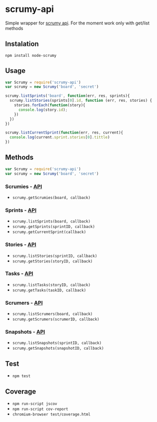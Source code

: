 # scrumy-api
Simple wrapper for [scrumy api](http://apidoc.scrumy.com/wiki/show/REST+API). For the moment work only with get/list methods

## Instalation
```
npm install node-scrumy
```

## Usage
```javascript
var Scrumy = require('scrumy-api')
var scrumy = new Scrumy('board', 'secret')

scrumy.listSprints('board', function(err, res, sprints){
  scrumy.listStories(sprints[0].id, function (err, res, stories) {
    stories.forEach(function(story){
      console.log(story.id);
    })
  })
})

scrumy.listCurrentSprint(function(err, res, current){
  console.log(current.sprint.stories[0].tittle)
})
```

## Methods
```javascript
var Scrumy = require('scrumy-api')
var scrumy = new Scrumy('board', 'secret')
```

### Scrumies - [API](http://w3w.scrumy.com/wiki/show/Scrumies)
* ```scrumy.getScrumies(board, callback)```

### Sprints - [API](http://w3w.scrumy.com/wiki/show/Sprints)
* ```scrumy.listSprints(board, callback)```
* ```scrumy.getSprints(sprintID, callback)```
* ```scrumy.getCurrentSprint(callback)```

### Stories - [API](http://w3w.scrumy.com/wiki/show/Stories)
* ```scrumy.listStories(sprintID, callback)```
* ```scrumy.getStories(storyID, callback)```

### Tasks - [API](http://w3w.scrumy.com/wiki/show/Tasks)
* ```scrumy.listTasks(storyID, callback)```
* ```scrumy.getTasks(taskID, callback)```

### Scrumers - [API](http://w3w.scrumy.com/wiki/show/Scrumers)
* ```scrumy.listScrumers(board, callback)```
* ```scrumy.getScrumers(scrumerID, callback)```

### Snapshots - [API](http://w3w.scrumy.com/wiki/show/Snapshots)
* ```scrumy.listSnapshots(sprintID, callback)```
* ```scrumy.getSnapshots(snapshotID, callback)```

## Test
* ```npm test```

## Coverage
* ```npm run-script jscov```
* ```npm run-script cov-report```
* ```chromium-browser test/coverage.html```
